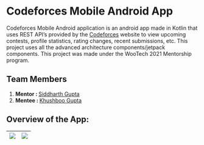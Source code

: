 # Codeforces Mobile Android App

Codeforces Mobile Android application is an android app made in Kotlin that uses REST API’s provided by the [Codeforces](https://codeforces.com/apiHelp) website to view upcoming contests, profile statistics, rating changes, recent submissions, etc. This project uses all the advanced architecture components/jetpack components. 
This project was made under the WooTech 2021 Mentorship program.

## Team Members

1. <b>Mentor : </b> [Siddharth Gupta](https://github.com/itsSiddharthGupta) 
2. <b>Mentee : </b> [Khushboo Gupta](https://github.com/khushboogupta13)

## Overview of the App: 


|<img src="https://drive.google.com/drive/u/1/folders/1a5ll70lS4Ai-KhYdOV3mtpd1OW8dQCC_"> |<img src="https://drive.google.com/drive/u/1/folders/1a5ll70lS4Ai-KhYdOV3mtpd1OW8dQCC_">|
| ------------------------------------------ | ----------------------------------------- |


